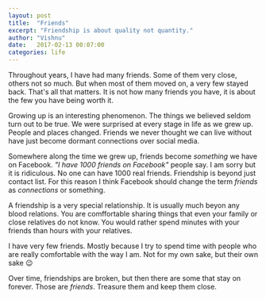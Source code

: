 ```yaml
---
layout: post
title:  "Friends"
excerpt: "Friendship is about quality not quantity."
author: "Vishnu"
date:   2017-02-13 00:07:00
categories: life
---
```

Throughout years, I have had many friends. Some of them very close, others not so much. But when most of them moved on, a very few stayed back. That's all that matters. It is not how many friends you have, it is about the few you have being worth it.

Growing up is an interesting phenomenon. The things we believed seldom turn out to be true. We were surprised at every stage in life as we grew up. People and places changed. Friends we never thought we can live without have just become dormant connections over social media.

Somewhere along the time we grew up, friends become *something* we have on Facebook. *"I have 1000 friends on Facebook"* people say. I am sorry but it is ridiculous. No one can have 1000 real friends. Friendship is beyond just contact list. For this reason I think Facebook should change the term *friends* as *connections* or something.

A friendship is a very special relationship. It is usually much beyon any blood relations. You are comffortable sharing things that even your family or close relatives do not know. You would rather spend minutes with your friends than hours with your relatives.

I have very few friends. Mostly because I try to spend time with people who are really comfortable with the way I am. Not for my own sake, but their own sake :wink:

Over time, friendships are broken, but then there are some that stay on forever. Those are *friends*. Treasure them and keep them close.